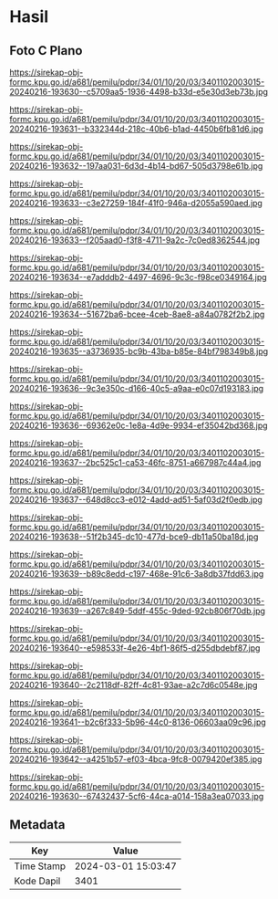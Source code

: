 # Hasil

## Foto C Plano

https://sirekap-obj-formc.kpu.go.id/a681/pemilu/pdpr/34/01/10/20/03/3401102003015-20240216-193630--c5709aa5-1936-4498-b33d-e5e30d3eb73b.jpg

https://sirekap-obj-formc.kpu.go.id/a681/pemilu/pdpr/34/01/10/20/03/3401102003015-20240216-193631--b332344d-218c-40b6-b1ad-4450b6fb81d6.jpg

https://sirekap-obj-formc.kpu.go.id/a681/pemilu/pdpr/34/01/10/20/03/3401102003015-20240216-193632--197aa031-6d3d-4b14-bd67-505d3798e61b.jpg

https://sirekap-obj-formc.kpu.go.id/a681/pemilu/pdpr/34/01/10/20/03/3401102003015-20240216-193633--c3e27259-184f-41f0-946a-d2055a590aed.jpg

https://sirekap-obj-formc.kpu.go.id/a681/pemilu/pdpr/34/01/10/20/03/3401102003015-20240216-193633--f205aad0-f3f8-4711-9a2c-7c0ed8362544.jpg

https://sirekap-obj-formc.kpu.go.id/a681/pemilu/pdpr/34/01/10/20/03/3401102003015-20240216-193634--e7adddb2-4497-4696-9c3c-f98ce0349164.jpg

https://sirekap-obj-formc.kpu.go.id/a681/pemilu/pdpr/34/01/10/20/03/3401102003015-20240216-193634--51672ba6-bcee-4ceb-8ae8-a84a0782f2b2.jpg

https://sirekap-obj-formc.kpu.go.id/a681/pemilu/pdpr/34/01/10/20/03/3401102003015-20240216-193635--a3736935-bc9b-43ba-b85e-84bf798349b8.jpg

https://sirekap-obj-formc.kpu.go.id/a681/pemilu/pdpr/34/01/10/20/03/3401102003015-20240216-193636--9c3e350c-d166-40c5-a9aa-e0c07d193183.jpg

https://sirekap-obj-formc.kpu.go.id/a681/pemilu/pdpr/34/01/10/20/03/3401102003015-20240216-193636--69362e0c-1e8a-4d9e-9934-ef35042bd368.jpg

https://sirekap-obj-formc.kpu.go.id/a681/pemilu/pdpr/34/01/10/20/03/3401102003015-20240216-193637--2bc525c1-ca53-46fc-8751-a667987c44a4.jpg

https://sirekap-obj-formc.kpu.go.id/a681/pemilu/pdpr/34/01/10/20/03/3401102003015-20240216-193637--648d8cc3-e012-4add-ad51-5af03d2f0edb.jpg

https://sirekap-obj-formc.kpu.go.id/a681/pemilu/pdpr/34/01/10/20/03/3401102003015-20240216-193638--51f2b345-dc10-477d-bce9-db11a50ba18d.jpg

https://sirekap-obj-formc.kpu.go.id/a681/pemilu/pdpr/34/01/10/20/03/3401102003015-20240216-193639--b89c8edd-c197-468e-91c6-3a8db37fdd63.jpg

https://sirekap-obj-formc.kpu.go.id/a681/pemilu/pdpr/34/01/10/20/03/3401102003015-20240216-193639--a267c849-5ddf-455c-9ded-92cb806f70db.jpg

https://sirekap-obj-formc.kpu.go.id/a681/pemilu/pdpr/34/01/10/20/03/3401102003015-20240216-193640--e598533f-4e26-4bf1-86f5-d255dbdebf87.jpg

https://sirekap-obj-formc.kpu.go.id/a681/pemilu/pdpr/34/01/10/20/03/3401102003015-20240216-193640--2c2118df-82ff-4c81-93ae-a2c7d6c0548e.jpg

https://sirekap-obj-formc.kpu.go.id/a681/pemilu/pdpr/34/01/10/20/03/3401102003015-20240216-193641--b2c6f333-5b96-44c0-8136-06603aa09c96.jpg

https://sirekap-obj-formc.kpu.go.id/a681/pemilu/pdpr/34/01/10/20/03/3401102003015-20240216-193642--a4251b57-ef03-4bca-9fc8-0079420ef385.jpg

https://sirekap-obj-formc.kpu.go.id/a681/pemilu/pdpr/34/01/10/20/03/3401102003015-20240216-193630--67432437-5cf6-44ca-a014-158a3ea07033.jpg


## Metadata

| Key        | Value               |
| ---------- | ------------------- |
| Time Stamp | 2024-03-01 15:03:47 |
| Kode Dapil | 3401                |



